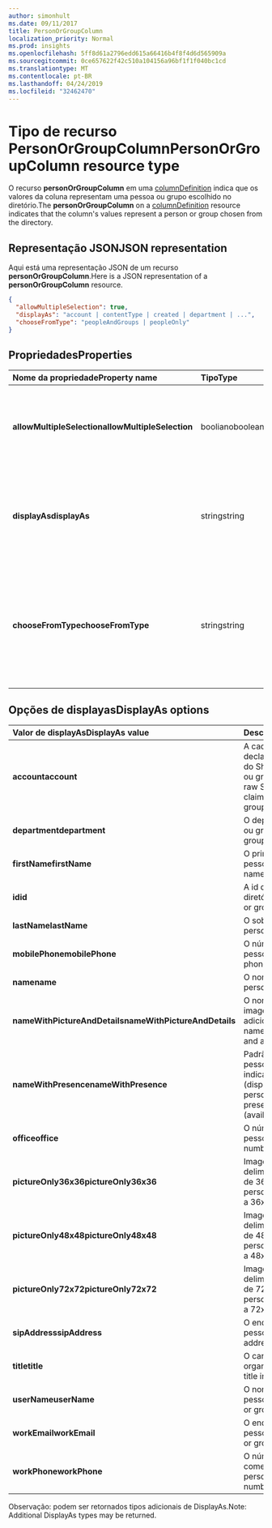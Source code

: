 ```yaml
---
author: simonhult
ms.date: 09/11/2017
title: PersonOrGroupColumn
localization_priority: Normal
ms.prod: insights
ms.openlocfilehash: 5ff8d61a2796edd615a66416b4f8f4d6d565909a
ms.sourcegitcommit: 0ce657622f42c510a104156a96bf1f1f040bc1cd
ms.translationtype: MT
ms.contentlocale: pt-BR
ms.lasthandoff: 04/24/2019
ms.locfileid: "32462470"
---
```

# <a name="personorgroupcolumn-resource-type"></a><span data-ttu-id="7d191-102">Tipo de recurso PersonOrGroupColumn</span><span class="sxs-lookup"><span data-stu-id="7d191-102">PersonOrGroupColumn resource type</span></span>

<span data-ttu-id="7d191-103">O recurso **personOrGroupColumn** em uma [columnDefinition](columndefinition.md) indica que os valores da coluna representam uma pessoa ou grupo escolhido no diretório.</span><span class="sxs-lookup"><span data-stu-id="7d191-103">The **personOrGroupColumn** on a [columnDefinition](columndefinition.md) resource indicates that the column's values represent a person or group chosen from the directory.</span></span>

## <a name="json-representation"></a><span data-ttu-id="7d191-104">Representação JSON</span><span class="sxs-lookup"><span data-stu-id="7d191-104">JSON representation</span></span>

<span data-ttu-id="7d191-105">Aqui está uma representação JSON de um recurso **personOrGroupColumn**.</span><span class="sxs-lookup"><span data-stu-id="7d191-105">Here is a JSON representation of a **personOrGroupColumn** resource.</span></span>
<!-- { "blockType": "resource", "@type": "microsoft.graph.personOrGroupColumn", "@property.aka": "chooseFromType=format" } -->

```json
{
  "allowMultipleSelection": true,
  "displayAs": "account | contentType | created | department | ...",
  "chooseFromType": "peopleAndGroups | peopleOnly"
}
```

## <a name="properties"></a><span data-ttu-id="7d191-106">Propriedades</span><span class="sxs-lookup"><span data-stu-id="7d191-106">Properties</span></span>

| <span data-ttu-id="7d191-107">Nome da propriedade</span><span class="sxs-lookup"><span data-stu-id="7d191-107">Property name</span></span>              | <span data-ttu-id="7d191-108">Tipo</span><span class="sxs-lookup"><span data-stu-id="7d191-108">Type</span></span>    | <span data-ttu-id="7d191-109">Descrição</span><span class="sxs-lookup"><span data-stu-id="7d191-109">Description</span></span>
|:---------------------------|:--------|:--------------------------------------
| <span data-ttu-id="7d191-110">**allowMultipleSelection**</span><span class="sxs-lookup"><span data-stu-id="7d191-110">**allowMultipleSelection**</span></span> | <span data-ttu-id="7d191-111">booliano</span><span class="sxs-lookup"><span data-stu-id="7d191-111">boolean</span></span> | <span data-ttu-id="7d191-112">Indica se vários valores podem ser selecionados da origem.</span><span class="sxs-lookup"><span data-stu-id="7d191-112">Indicates whether multiple values can be selected from the source.</span></span>
| <span data-ttu-id="7d191-113">**displayAs**</span><span class="sxs-lookup"><span data-stu-id="7d191-113">**displayAs**</span></span>              | <span data-ttu-id="7d191-114">string</span><span class="sxs-lookup"><span data-stu-id="7d191-114">string</span></span>  | <span data-ttu-id="7d191-115">Como exibir as informações sobre a pessoa ou grupo escolhido.</span><span class="sxs-lookup"><span data-stu-id="7d191-115">How to display the information about the person or group chosen.</span></span> <span data-ttu-id="7d191-116">Veja a seguir.</span><span class="sxs-lookup"><span data-stu-id="7d191-116">See below.</span></span>
| <span data-ttu-id="7d191-117">**chooseFromType**</span><span class="sxs-lookup"><span data-stu-id="7d191-117">**chooseFromType**</span></span>         | <span data-ttu-id="7d191-118">string</span><span class="sxs-lookup"><span data-stu-id="7d191-118">string</span></span>  | <span data-ttu-id="7d191-119">Se permite somente a seleção de pessoas, ou de pessoas e grupos.</span><span class="sxs-lookup"><span data-stu-id="7d191-119">Whether to allow selection of people only, or people and groups.</span></span> <span data-ttu-id="7d191-120">Deve ser `peopleAndGroups` ou `peopleOnly`.</span><span class="sxs-lookup"><span data-stu-id="7d191-120">Must be one of `peopleAndGroups` or `peopleOnly`.</span></span>

## <a name="displayas-options"></a><span data-ttu-id="7d191-121">Opções de displayas</span><span class="sxs-lookup"><span data-stu-id="7d191-121">DisplayAs options</span></span>

| <span data-ttu-id="7d191-122">Valor de displayAs</span><span class="sxs-lookup"><span data-stu-id="7d191-122">DisplayAs value</span></span>               | <span data-ttu-id="7d191-123">Descrição</span><span class="sxs-lookup"><span data-stu-id="7d191-123">Description</span></span>
|:------------------------------|:-----------------------
| <span data-ttu-id="7d191-124">**account**</span><span class="sxs-lookup"><span data-stu-id="7d191-124">**account**</span></span>                   | <span data-ttu-id="7d191-125">A cadeia de caracteres de declaração codificada bruta do SharePoint para a pessoa ou grupo (por exemplo.</span><span class="sxs-lookup"><span data-stu-id="7d191-125">The raw SharePoint encoded claim string for the person or group (eg.</span></span> <span data-ttu-id="7d191-126">i:0#.f</span><span class="sxs-lookup"><span data-stu-id="7d191-126">i:0#.f</span></span>|<span data-ttu-id="7d191-127">membership</span><span class="sxs-lookup"><span data-stu-id="7d191-127">membership</span></span>|<span data-ttu-id="7d191-128">jane@contoso.com).</span><span class="sxs-lookup"><span data-stu-id="7d191-128">jane@contoso.com).</span></span>
| <span data-ttu-id="7d191-129">**department**</span><span class="sxs-lookup"><span data-stu-id="7d191-129">**department**</span></span>                | <span data-ttu-id="7d191-130">O departamento da pessoa ou grupo.</span><span class="sxs-lookup"><span data-stu-id="7d191-130">The person or group's department.</span></span>
| <span data-ttu-id="7d191-131">**firstName**</span><span class="sxs-lookup"><span data-stu-id="7d191-131">**firstName**</span></span>                 | <span data-ttu-id="7d191-132">O primeiro nome da pessoa.</span><span class="sxs-lookup"><span data-stu-id="7d191-132">The person's first name.</span></span>
| <span data-ttu-id="7d191-133">**id**</span><span class="sxs-lookup"><span data-stu-id="7d191-133">**id**</span></span>                        | <span data-ttu-id="7d191-134">A id da pessoa ou grupo no diretório.</span><span class="sxs-lookup"><span data-stu-id="7d191-134">The id of the person or group in the directory.</span></span>
| <span data-ttu-id="7d191-135">**lastName**</span><span class="sxs-lookup"><span data-stu-id="7d191-135">**lastName**</span></span>                  | <span data-ttu-id="7d191-136">O sobrenome da pessoa.</span><span class="sxs-lookup"><span data-stu-id="7d191-136">The person's last name.</span></span>
| <span data-ttu-id="7d191-137">**mobilePhone**</span><span class="sxs-lookup"><span data-stu-id="7d191-137">**mobilePhone**</span></span>               | <span data-ttu-id="7d191-138">O número de celular da pessoa.</span><span class="sxs-lookup"><span data-stu-id="7d191-138">The person's mobile phone number.</span></span>
| <span data-ttu-id="7d191-139">**name**</span><span class="sxs-lookup"><span data-stu-id="7d191-139">**name**</span></span>                      | <span data-ttu-id="7d191-140">O nome da pessoa.</span><span class="sxs-lookup"><span data-stu-id="7d191-140">The person's name.</span></span>
| <span data-ttu-id="7d191-141">**nameWithPictureAndDetails**</span><span class="sxs-lookup"><span data-stu-id="7d191-141">**nameWithPictureAndDetails**</span></span> | <span data-ttu-id="7d191-142">O nome da pessoa com sua imagem e detalhes adicionais.</span><span class="sxs-lookup"><span data-stu-id="7d191-142">The person's name along with their picture and additional details.</span></span>
| <span data-ttu-id="7d191-143">**nameWithPresence**</span><span class="sxs-lookup"><span data-stu-id="7d191-143">**nameWithPresence**</span></span>          | <span data-ttu-id="7d191-144">Padrão.</span><span class="sxs-lookup"><span data-stu-id="7d191-144">Default.</span></span> <span data-ttu-id="7d191-145">O nome da pessoa com um ícone indicador de presença (disponível/ocupado/etc.)</span><span class="sxs-lookup"><span data-stu-id="7d191-145">The person's name with a presence indicator icon (available/busy/etc.)</span></span>
| <span data-ttu-id="7d191-146">**office**</span><span class="sxs-lookup"><span data-stu-id="7d191-146">**office**</span></span>                    | <span data-ttu-id="7d191-147">O número comercial da pessoa.</span><span class="sxs-lookup"><span data-stu-id="7d191-147">The person's office number.</span></span>
| <span data-ttu-id="7d191-148">**pictureOnly36x36**</span><span class="sxs-lookup"><span data-stu-id="7d191-148">**pictureOnly36x36**</span></span>          | <span data-ttu-id="7d191-149">Imagem da pessoa, delimitada por um quadrado de 36 x 36 pixels.</span><span class="sxs-lookup"><span data-stu-id="7d191-149">The person's picture, bounded by a 36x36 px square.</span></span>
| <span data-ttu-id="7d191-150">**pictureOnly48x48**</span><span class="sxs-lookup"><span data-stu-id="7d191-150">**pictureOnly48x48**</span></span>          | <span data-ttu-id="7d191-151">Imagem da pessoa, delimitada por um quadrado de 48 x 48 pixels.</span><span class="sxs-lookup"><span data-stu-id="7d191-151">The person's picture, bounded by a 48x48 px square.</span></span>
| <span data-ttu-id="7d191-152">**pictureOnly72x72**</span><span class="sxs-lookup"><span data-stu-id="7d191-152">**pictureOnly72x72**</span></span>          | <span data-ttu-id="7d191-153">Imagem da pessoa, delimitada por um quadrado de 72 x 72 pixels.</span><span class="sxs-lookup"><span data-stu-id="7d191-153">The person's picture, bounded by a 72x72 px square.</span></span>
| <span data-ttu-id="7d191-154">**sipAddress**</span><span class="sxs-lookup"><span data-stu-id="7d191-154">**sipAddress**</span></span>                | <span data-ttu-id="7d191-155">O endereço sip da pessoa.</span><span class="sxs-lookup"><span data-stu-id="7d191-155">The person's sip address.</span></span>
| <span data-ttu-id="7d191-156">**title**</span><span class="sxs-lookup"><span data-stu-id="7d191-156">**title**</span></span>                     | <span data-ttu-id="7d191-157">O cargo da pessoa na organização.</span><span class="sxs-lookup"><span data-stu-id="7d191-157">The person's title in the organization.</span></span>
| <span data-ttu-id="7d191-158">**userName**</span><span class="sxs-lookup"><span data-stu-id="7d191-158">**userName**</span></span>                  | <span data-ttu-id="7d191-159">O nome de usuário da pessoa ou grupo.</span><span class="sxs-lookup"><span data-stu-id="7d191-159">The person or group's user name.</span></span>
| <span data-ttu-id="7d191-160">**workEmail**</span><span class="sxs-lookup"><span data-stu-id="7d191-160">**workEmail**</span></span>                 | <span data-ttu-id="7d191-161">O endereço de email da pessoa ou grupo.</span><span class="sxs-lookup"><span data-stu-id="7d191-161">The person or group's email address.</span></span>
| <span data-ttu-id="7d191-162">**workPhone**</span><span class="sxs-lookup"><span data-stu-id="7d191-162">**workPhone**</span></span>                 | <span data-ttu-id="7d191-163">O número de telefone comercial da pessoa.</span><span class="sxs-lookup"><span data-stu-id="7d191-163">The person's work phone number.</span></span>

<span data-ttu-id="7d191-164">Observação: podem ser retornados tipos adicionais de DisplayAs.</span><span class="sxs-lookup"><span data-stu-id="7d191-164">Note: Additional DisplayAs types may be returned.</span></span>

<!-- {
  "type": "#page.annotation",
  "description": "",
  "keywords": "",
  "section": "documentation",
  "suppressions": [
    "Warning: /api-reference/v1.0/resources/personorgroupcolumn.md:
      Found potential enums in resource example that weren't defined in a table:(peopleAndGroups,peopleOnly) are in resource, but () are in table",
    "Warning: /api-reference/v1.0/resources/personorgroupcolumn.md:
      Found potential enums in resource example that weren't defined in a table:(account,contentType,created,department,...) are in resource, but () are in table"
  ],
  "tocPath": "Resources/PersonOrGroupColumn"
} -->
